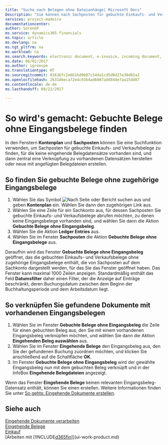 ```yaml
---
title: "Suche nach Belegen ohne Dateianhänge| Microsoft Docs"
Description: "Sie können nach Sachposten für gebuchte Einkaufs- und Verkaufsbelege suchen, die keine eingehenden  elektronische Belege haben, wie importierte Rechnungen."
services: project-madeira
documentationcenter: 
author: SorenGP
ms.service: dynamics365-financials
ms.topic: article
ms.devlang: na
ms.tgt_pltfrm: na
ms.workload: na
ms.search.keywords: electronic document, e-invoice, incoming document, OCR, ecommerce, document exchange, import invoice
ms.date: 06/02/2017
ms.author: sgroespe
ms.translationtype: HT
ms.sourcegitcommit: 81636fc2e661bd9b07c54da1cd5d0d27e30d01a2
ms.openlocfilehash: 263146eca72e4c83b4ad6887a84844e7aa15dd87
ms.contentlocale: de-de
ms.lasthandoff: 09/22/2017

---
```

# <a name="how-to-find-posted-documents-without-incoming-document-records"></a>So wird's gemacht: Gebuchte Belege ohne Eingangsbelege finden
In den Fenstern **Kontenplan** und **Sachposten** können Sie eine Suchfunktion verwenden, um Sachposten für gebuchte Einkaufs- und Verkaufsbelege zu finden, für die keine eingehende Belegdatensätze vorhanden sind, und dann zentral eine Verknüpfung zu vorhandenen Datensätzen herstellen oder neue mit angefügten Belegdateien erstellen.

## <a name="to-find-posted-documents-without-incoming-document-records"></a>So finden Sie gebuchte Belege ohne zugehörige Eingangsbelege
1. Wählen Sie das Symbol ![Nach Seite oder Bericht suchen](media/ui-search/search_small.png "Nach Seite oder Bericht suchen") aus und geben **Kontenplan** ein. Wählen Sie dann den zugehörigen Link aus.
2. Wählen Sie eine Zeile für ein Sachkonto aus, für dessen Sachposten Sie gebuchte Einkaufs- und Verkaufsbelege abrufen möchten, zu denen keine Eingangsbelege vorhanden sind, und wählen Sie dann die Aktion **Gebuchte Belege ohne Eingangsbeleg**.
3. Wählen Sie die Aktion **Ledger Entries** aus.
4. Wählen Sie im Fenster **Sachposten** die Aktion **Gebuchte Belege ohne Eingangsbelege** aus.

Daraufhin wird das Fenster **Gebuchte Belege ohne Eingangsbeleg** geöffnet, das die gebuchten Einkaufs- und Verkaufsbelege ohne zugehörige Eingangsbelege enthält, die von Sachposten auf dem Sachkonto dargestellt werden, für das Sie das Fenster geöffnet haben. Das Fenster kann maximal 1000 Zeilen anzeigen. Standardmäßig enthält das Feld **Datumsfilter** daher einen Filter, der die Anzeige auf Einträge beschränkt, deren Buchungsdatum zwischen dem Beginn der Buchhaltungsperiode und dem Arbeitsdatum liegt.

## <a name="to-connect-found-documents-to-existing-incoming-document-records"></a>So verknüpfen Sie gefundene Dokumente mit vorhandenen Eingangsbelegen
1. Wählen Sie im Fenster **Gebuchte Belege ohne Eingangsbeleg** die Zeile für einen gebuchten Beleg aus, den Sie mit einem vorhandenen Eingangsbeleg verknüpfen möchten, und wählen Sie dann die Aktion **Eingehenden Beleg auswählen** aus.
2. Wählen Sie im Fenster **Eingehende Belege** den Eingangsbeleg aus, den Sie der gefundenen Buchung zuordnen möchten, und klicken Sie anschließend auf die Schaltfläche **OK**.
3. Im Fenster **Gebuchte Belege ohne Eingangsbeleg** wird der gewählte Eingangsbeleg nun mit dem gebuchten Beleg verknüpft und in der InfoBox **Eingehende Belegdateien** angezeigt.

Wenn das Fenster **Eingehende Belege** keinen relevanten Eingangsbeleg-Datensatz enthält, können Sie einen erstellen. Weitere Informationen finden Sie unter [So gehts: Eingehende Dokumente erstellen](across-how-create-income-document-records.md).

## <a name="see-also"></a>Siehe auch
[Eingehende Dokumente verarbeiten](across-process-income-documents.md)  
[Eingehende Belege](across-income-documents.md)  
[Einkauf](purchasing-manage-purchasing.md)  
[Arbeiten mit [!INCLUDE[d365fin](includes/d365fin_md.md)]](ui-work-product.md)

